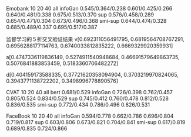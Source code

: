 
Emobank         10                            20                  40                     all
infoGan     0.545/0.364/0.238         0.601/0.425/0.266     0.640/0.481/0.338        0.675/0.513/0.370
sup         0.576/0.458/0.289         0.654/0.471/0.304     0.673/0.496/0.368
smi-sup     0.644/0.474/0.328         0.685/0.489/0.337     0.695/0.517/0.387

监督学习的５折交叉验证结果
v[0.692311056491795, 0.6819564708767291, 0.6956288177114763, 0.6740033812835222, 0.6669329920359931]

a[0.4747336119836149, 0.5274911540948684, 0.46691579649863735, 0.5076841883853459, 0.5183360706482272]

d[0.404159173588335, 0.37721620358094904, 0.3703219970824065, 0.3943771138722202, 0.3498996778890576]




CVAT            10                 20                40                                 all
bert                                                                                   0.681/0.529
infoGan      0.726/0.398       0.762/0.457      0.805/0.524                            0.834/0.529
sup          0.745/0.412       0.760/0.478      0.812/0.528                            0.836/0.535
smi-sup      0.772/0.434       0.786/0.496      0.826/0.531 




FaceBook         10                     20                   40                         all
infoGan       0.594/0.778          0.662/0.786          0.696/0.804                    0.719/0.817
sup           0.603/0.806          0.673/0.821          0.704/0.841
smi-sup       0.617/0.819          0.689/0.835          0.724/0.866






